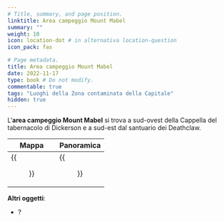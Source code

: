 ```yaml
---
# Title, summary, and page position.
linktitle: Area campeggio Mount Mabel
summary: ""
weight: 10
icon: location-dot # in alternativa location-question
icon_pack: fas

# Page metadata.
title: Area campeggio Mount Mabel
date: 2022-11-17
type: book # Do not modify.
commentable: true
tags: "Luoghi della Zona contaminata della Capitale"
hidden: true
---
```


<div class="fo3">

L'**area campeggio Mount Mabel** si trova a sud-ovest della Cappella del tabernacolo di Dickerson e a sud-est dal santuario dei Deathclaw.

| Mappa                       | Panoramica                       |
| --------------------------- | -------------------------------- |
| {{<figure src="fo3/MM_campground_loc.webp">}} | {{<figure src="fo3/Mount_Mabel_Campground.webp">}} |

**Altri oggetti**:
- ?

</div>

